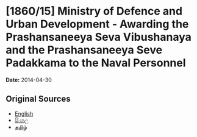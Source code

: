 # [1860/15] Ministry of Defence and Urban Development - Awarding the Prashansaneeya Seva Vibushanaya and the Prashansaneeya Seve Padakkama to the Naval Personnel

**Date:** 2014-04-30

## Original Sources

- [English](https://documents.gov.lk/view/extra-gazettes/2014/4/1860-15_E.pdf)
- [සිංහල](https://documents.gov.lk/view/extra-gazettes/2014/4/1860-15_S.pdf)
- [தமிழ்](https://documents.gov.lk/view/extra-gazettes/2014/4/1860-15_T.pdf)
